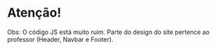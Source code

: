 # Atenção!
Obs: O código JS está muito ruim. Parte do design do site pertence ao professor (Header, Navbar e Footer).